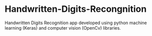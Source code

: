 # Handwritten-Digits-Recongnition
Handwritten Digits Recognition app developed using python machine learning (Keras) and computer vision (OpenCv) libraries.
